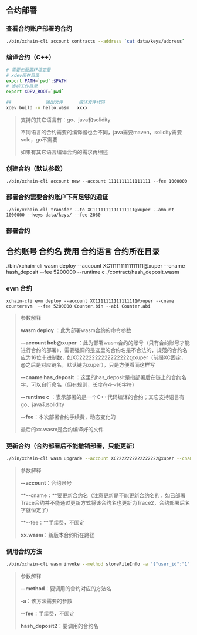 ## 合约部署

### 查看合约账户部署的合约

```sh
./bin/xchain-cli account contracts --address `cat data/keys/address`
```

### 编译合约（C++）

```sh
# 需要先配置环境变量
# xdev所在目录
export PATH=`pwd`:$PATH
# 当前工作目录
export XDEV_ROOT=`pwd`

##             输出文件      编译文件代码
xdev build -o hello.wasm   xxxx
```

> 支持的其它语言有：go、java和solidity
>
> 不同语言的合约需要的编译器也会不同，java需要maven，solidity需要solc，go不需要
>
> 如果有其它语言编译合约的需求再细述

### 创建合约（默认参数）

```shell
./bin/xchain-cli account new --account 1111111111111111 --fee 1000000
```

### 部署合约需要合约账户下有足够的通证

```shell
./bin/xchain-cli transfer --to XC1111111111111111@xuper --amount 1000000 --keys data/keys/ --fee 2060
```

### 部署合约

## 合约账号             合约名               费用            合约语言                合约所在目录

./bin/xchain-cli wasm deploy --account XC1111111111111111@xuper --cname hash_deposit  --fee 5200000 --runtime c ./contract/hash_deposit.wasm

### evm 合约

```
xchain-cli evm deploy --account XC1111111111111111@xuper --cname counterevm  --fee 5200000 Counter.bin --abi Counter.abi
```

> 参数解释
>
> **wasm deploy** ：此为部署wasm合约的命令参数
>
> **--account bob@xuper** ：此为部署wasm合约的账号（只有合约账号才能进行合约的部署），需要强调的是这里的合约名是不合法的，规范的合约名应为16位十进制数，如XC2222222222222222@xuper（前缀XC固定，@之后是对应链名，默认链为xuper），只是方便看而这样写
>
> **--cname has_deposit** ：这里的has_deposit是指部署后在链上的合约名字，可以自行命名（但有规则，长度在4～16字符）
>
> **--runtime c** ：表示部署的是一个C++代码编译的合约；其它支持语言有go、java和solidity
>
> **--fee**：本次部署合约手续费，动态变化的
>
> 最后的xx.wasm是合约编译好的文件

### 更新合约（合约部署后不能撤销部署，只能更新）

```sh
./bin/xchain-cli wasm upgrade --account XC2222222222222222@xuper --cname hash_deposit2  --fee 5200000  ./contract/hash_deposit.wasm
```

> 参数解释
>
> **--account**：合约账号
>
> **--cname：**要更新合约名（注意更新是不能更新合约名的，如已部署Trace合约并不能通过更新方式将该合约名也更新为Trace2，合约部署后名字就恒定了）
>
> **--fee：**手续费，不固定
>
> **xx.wasm**：新版本合约所在路径

### 调用合约方法

```sh
./bin/xchain-cli wasm invoke --method storeFileInfo -a '{"user_id":"1","hash_id":"1234","file_name":"test"}' --fee 200 hash_deposit2 --account {指定账户发起，可以是合约地址}
```

> 参数解释
>
> **--method**：要调用的合约对应的方法名
>
> **-a**：该方法需要的参数
>
> **--fee**：手续费，不固定
>
> **hash_deposit2**：要调用的合约名
